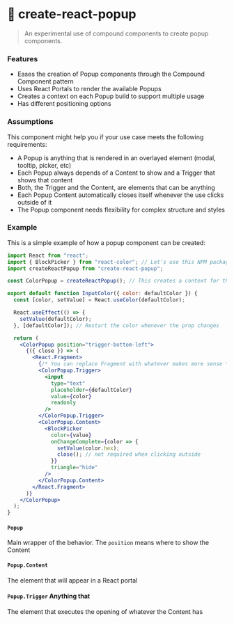 # 🔩 create-react-popup

> An experimental use of compound components to create popup components.

### Features

- Eases the creation of Popup components through the Compound Component pattern
- Uses React Portals to render the available Popups
- Creates a context on each Popup build to support multiple usage
- Has different positioning options

### Assumptions

This component might help you if your use case meets the following requirements:

- A Popup is anything that is rendered in an overlayed element (modal, tooltip, picker, etc)
- Each Popup always depends of a Content to show and a Trigger that shows that content
- Both, the Trigger and the Content, are elements that can be anything
- Each Popup Content automatically closes itself whenever the use clicks outside of it
- The Popup component needs flexibility for complex structure and styles

### Example

This is a simple example of how a popup component can be created:

```jsx
import React from "react";
import { BlockPicker } from "react-color"; // Let's use this NPM package as content
import createReactPopup from "create-react-popup";

const ColorPopup = createReactPopup(); // This creates a context for this Popup

export default function InputColor({ color: defaultColor }) {
  const [color, setValue] = React.useColor(defaultColor);

  React.useEffect(() => {
    setValue(defaultColor);
  }, [defaultColor]); // Restart the color whenever the prop changes

  return (
    <ColorPopup position="trigger-bottom-left">
      {({ close }) => (
        <React.Fragment>
          {/* You can replace Fragment with whatever makes more sense */}
          <ColorPopup.Trigger>
            <input
              type="text"
              placeholder={defaultColor}
              value={color}
              readonly
            />
          </ColorPopup.Trigger>
          <ColorPopup.Content>
            <BlockPicker
              color={value}
              onChangeComplete={color => {
                setValue(color.hex);
                close(); // not required when clicking outside
              }}
              triangle="hide"
            />
          </ColorPopup.Content>
        </React.Fragment>
      )}
    </ColorPopup>
  );
}
```

#### `Popup`

Main wrapper of the behavior. The `position` means where to show the Content

#### `Popup.Content`

The element that will appear in a React portal

#### `Popup.Trigger` Anything that

The element that executes the opening of whatever the Content has
